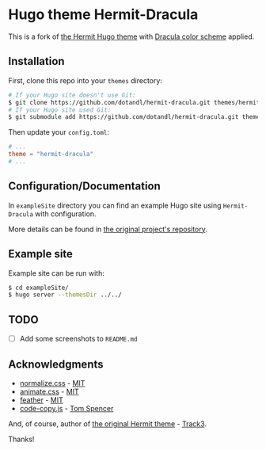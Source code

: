 # Hugo theme Hermit-Dracula

This is a fork of [the Hermit Hugo theme](https://github.com/Track3/hermit) with
[Dracula color scheme](https://github.com/dracula/dracula-theme) applied.

## Installation

First, clone this repo into your `themes` directory:

```sh
# If your Hugo site doesn't use Git:
$ git clone https://github.com/dotandl/hermit-dracula.git themes/hermit-dracula
# If your Hugo site used Git:
$ git submodule add https://github.com/dotandl/hermit-dracula.git themes/hermit-dracula
```

Then update your `config.toml`:

```toml
# ...
theme = "hermit-dracula"
# ...
```

## Configuration/Documentation

In `exampleSite` directory you can find an example Hugo site using
`Hermit-Dracula` with configuration.

More details can be found in
[the original project's repository](https://github.com/Track3/hermit).

## Example site

Example site can be run with:

```sh
$ cd exampleSite/
$ hugo server --themesDir ../../
```

## TODO

- [ ] Add some screenshots to `README.md`

## Acknowledgments

- [normalize.css](https://necolas.github.io/normalize.css/) - [MIT](https://github.com/necolas/normalize.css/blob/master/LICENSE.md)
- [animate.css](https://daneden.github.io/animate.css/) - [MIT](https://github.com/daneden/animate.css/blob/master/LICENSE)
- [feather](https://feathericons.com/) - [MIT](https://github.com/feathericons/feather/blob/master/LICENSE)
- [code-copy.js](assets/js/code-copy.js) - [Tom Spencer](https://www.fiznool.com/blog/2018/09/14/adding-click-to-copy-buttons-to-a-hugo-powered-blog/)

And, of course, author of
[the original Hermit theme](https://github.com/Track3/hermit) - [Track3](https://github.com/Track3).

Thanks!
